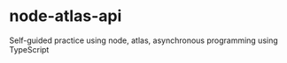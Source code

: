 # node-atlas-api

Self-guided practice using node, atlas, asynchronous programming using TypeScript
